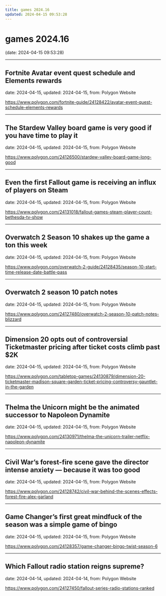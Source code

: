 ```yaml
---
title: games 2024.16
updated: 2024-04-15 09:53:28
---
```


# games 2024.16

(date: 2024-04-15 09:53:28)

---

## Fortnite Avatar event quest schedule and Elements rewards

date: 2024-04-15, updated: 2024-04-15, from: Polygon Website

 

<https://www.polygon.com/fortnite-guide/24128422/avatar-event-quest-schedule-elements-rewards>

---

## The Stardew Valley board game is very good if you have time to play it

date: 2024-04-15, updated: 2024-04-15, from: Polygon Website

 

<https://www.polygon.com/24126500/stardew-valley-board-game-long-good>

---

## Even the first Fallout game is receiving an influx of players on Steam

date: 2024-04-15, updated: 2024-04-15, from: Polygon Website

 

<https://www.polygon.com/24131018/fallout-games-steam-player-count-bethesda-tv-show>

---

## Overwatch 2 Season 10 shakes up the game a ton this week

date: 2024-04-15, updated: 2024-04-15, from: Polygon Website

 

<https://www.polygon.com/overwatch-2-guide/24128435/season-10-start-time-release-date-battle-pass>

---

## Overwatch 2 season 10 patch notes

date: 2024-04-15, updated: 2024-04-15, from: Polygon Website

 

<https://www.polygon.com/24127480/overwatch-2-season-10-patch-notes-blizzard>

---

## Dimension 20 opts out of controversial Ticketmaster pricing after ticket costs climb past $2K

date: 2024-04-15, updated: 2024-04-15, from: Polygon Website

 

<https://www.polygon.com/tabletop-games/24130879/dimension-20-ticketmaster-madison-square-garden-ticket-pricing-controversy-gauntlet-in-the-garden>

---

## Thelma the Unicorn might be the animated successor to Napoleon Dynamite

date: 2024-04-15, updated: 2024-04-15, from: Polygon Website

 

<https://www.polygon.com/24130971/thelma-the-unicorn-trailer-netflix-napoleon-dynamite>

---

## Civil War’s forest-fire scene gave the director intense anxiety — because it was too good

date: 2024-04-15, updated: 2024-04-15, from: Polygon Website

 

<https://www.polygon.com/24128742/civil-war-behind-the-scenes-effects-forest-fire-alex-garland>

---

## Game Changer’s first great mindfuck of the season was a simple game of bingo

date: 2024-04-15, updated: 2024-04-15, from: Polygon Website

 

<https://www.polygon.com/24128357/game-changer-bingo-twist-season-6>

---

## Which Fallout radio station reigns supreme?

date: 2024-04-14, updated: 2024-04-14, from: Polygon Website

 

<https://www.polygon.com/24127450/fallout-series-radio-stations-ranked>

